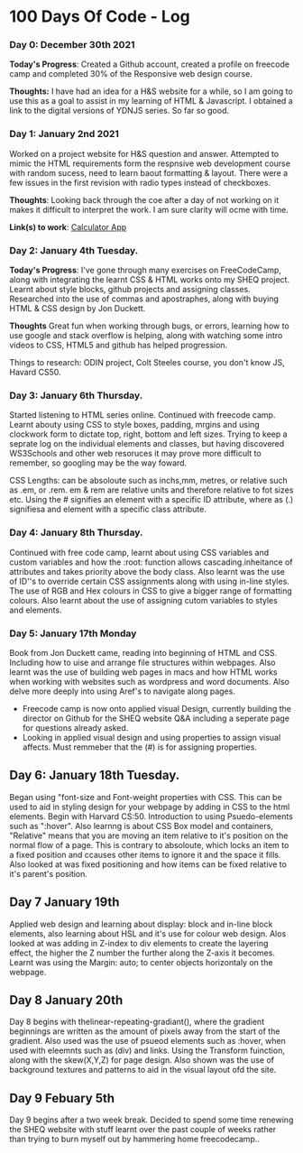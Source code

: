 # 100 Days Of Code - Log

### Day 0: December 30th 2021 


**Today's Progress**: Created a Github account, created a profile on freecode camp and completed 30% of the Responsive web design course. 

**Thoughts:** I have had an idea for a H&S website for a while, so I am going to use this as a goal to assist in my learning of HTML & Javascript. I obtained a link to the digital versions of YDNJS series. So far so good. 


### Day 1: January 2nd 2021

Worked on a project website for H&S question and answer. Attempted to mimic the HTML requirements form the respnsive web development course with random sucess, need to learn baout formatting & layout. There were a few issues in the first revision with radio types instead of checkboxes.  

**Thoughts**: Looking back through the coe after a day of not working on it makes it difficult to interpret the work. I am sure clarity will ocme with time. 

**Link(s) to work**: [Calculator App](http://www.example.com)


### Day 2: January 4th Tuesday.

**Today's Progress**: I've gone through many exercises on FreeCodeCamp, along with integrating the learnt CSS & HTML works onto my SHEQ project. Learnt about style blocks, github projects and assigning classes. Researched into the use of commas and apostraphes, along with buying HTML & CSS design by Jon Duckett. 

**Thoughts** Great fun when working through bugs, or errors, learning how to use google and stack overflow is helping, along with watching some intro videos to CSS, HTML5 and github has helped progression. 

Things to research: ODIN project, Colt Steeles course, you don't know JS, Havard CS50.

### Day 3: January 6th Thursday.
Started listening to HTML series online. Continued with freecode camp. Learnt abouty using CSS to style boxes, padding, mrgins and using clockwork form to dictate top, right, bottom and left sizes. Trying to keep a seprate log on the individual elements and classes, but having discovered WS3Schools and other web resoruces it may prove more difficult to remember, so googling may be the way foward. 

CSS Lengths: can be absoloute such as inchs,mm, metres, or relative such as .em, or .rem. em & rem are relative units and therefore relative to fot sizes etc. 
Using the # signifies an element with a specific ID attribute, where as (.) signifiesa and element with a specific class attribute. 

### Day 4: January 8th Thursday.

Continued with free code camp, learnt about using CSS variables and custom variables and how the :root: function allows cascading.inheitance of attributes and takes priority above the body class. 
Also learnt was the use of ID''s to override certain CSS assignments along with using in-line styles. The use of RGB and Hex colours in CSS to give a bigger range of formatting colours. Also learnt about the use of assigning cutom variables to styles and elements. 

### Day 5: January 17th Monday 

Book from Jon Duckett came, reading into beginning of HTML and CSS. Including how to uise and arrange file structures within webpages. Also learnt was the use of building web pages in macs and how HTML works when working with websites such as wordpress and word documents. Also delve more deeply into using Aref's to navigate along pages. 
- Freecode camp is now onto applied visual Design, currently building the director on Github for the SHEQ website Q&A including a seperate page for questions already asked. 
- Looking in applied visual design and using properties to assign visual affects. Must remmeber that the (#) is for assigning properties. 


## Day 6: January 18th Tuesday. 
Began using "font-size and Font-weight properties with CSS. This can be used to aid in styling design for your webpage by adding in CSS to the html elements. 
Begin with Harvard CS:50. 
Introduction to using Psuedo-elements such as ":hover". 
Also learnng is about CSS Box model and containers, "Relative" means that you are moving an item relative to it's position on the normal flow of a page. This is contrary to absoloute, which locks an item to a fixed position and ccauses other items to ignore it and the space it fills. 
Also looked at was fixed positioning and how items can be fixed relative to it's parent's position. 

## Day 7 January 19th 
Applied web design and learning about display: block and in-line block elements, also learning about HSL and it's use for colour web design. Alos looked at was adding in Z-index to div elements to create the layering effect, the higher the Z number the further along the Z-axis it becomes. Learnt was using the Margin: auto; to center objects horizontaly on the webpage. 

## Day 8 January 20th
Day 8 begins with thelinear-repeating-gradiant(), where the gradient beginnings are written as the amount of pixels away from the start of the gradient. Also used was the use of psueod elements such as :hover, when used with eleemnts such as (div) and links. Using the Transform fuinction, along with the skew(X,Y,Z) for page design. 
Also shown was the use of background textures and patterns to aid in the visual layout ofd the site. 


## Day 9 Febuary 5th 
Day 9 begins after a two week break. Decided to spend some time renewing the SHEQ website with stuff learnt over the past couple of weeks rather than trying to burn myself out by hammering home freecodecamp.. 
